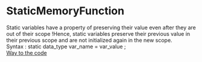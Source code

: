 # StaticMemoryFunction
Static variables have a property of preserving their value even after they are out of their scope !Hence, static variables preserve their previous value in their previous scope and are not initialized again in the new scope.<br/>
Syntax :
static data_type var_name = var_value ; <br/>
[Way to the code](https://github.com/ASTHA193/StaticMemoryFunction/commit/49cb165354e9d28ca9f448afd4084d21d4ac92c5)
